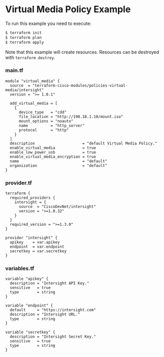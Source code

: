<!-- BEGIN_TF_DOCS -->
# Virtual Media Policy Example

To run this example you need to execute:

```bash
$ terraform init
$ terraform plan
$ terraform apply
```

Note that this example will create resources. Resources can be destroyed with `terraform destroy`.

### main.tf
```hcl
module "virtual_media" {
  source  = "terraform-cisco-modules/policies-virtual-media/intersight"
  version = ">= 1.0.1"

  add_virtual_media = [
    {
      device_type   = "cdd"
      file_location = "http://198.18.1.10/mount.iso"
      mount_options = "noauto"
      name          = "http_server"
      protocol      = "http"
    }
  ]
  description                     = "default Virtual Media Policy."
  enable_virtual_media            = true
  enable_low_power_usb            = true
  enable_virtual_media_encryption = true
  name                            = "default"
  organization                    = "default"
}
```

### provider.tf
```hcl
terraform {
  required_providers {
    intersight = {
      source  = "CiscoDevNet/intersight"
      version = ">=1.0.32"
    }
  }
  required_version = ">=1.3.0"
}

provider "intersight" {
  apikey    = var.apikey
  endpoint  = var.endpoint
  secretkey = var.secretkey
}
```

### variables.tf
```hcl
variable "apikey" {
  description = "Intersight API Key."
  sensitive   = true
  type        = string
}

variable "endpoint" {
  default     = "https://intersight.com"
  description = "Intersight URL."
  type        = string
}

variable "secretkey" {
  description = "Intersight Secret Key."
  sensitive   = true
  type        = string
}
```
<!-- END_TF_DOCS -->